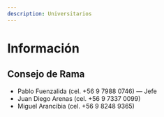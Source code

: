 ```yaml
---
description: Universitarios
---
```


# Información

## Consejo de Rama

* Pablo Fuenzalida \(cel. +56 9 7988 0746\) — Jefe
* Juan Diego Arenas \(cel. +56 9 7337 0099\)
* Miguel Arancibia \(cel. +56 9 8248 9365\)

